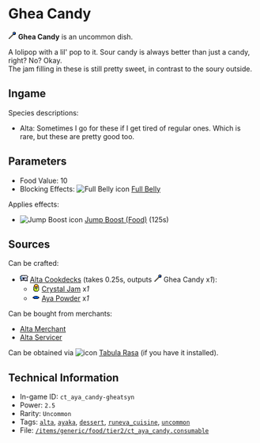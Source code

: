 # Ghea Candy

<img src="https://raw.githubusercontent.com/Ceterai/Enternia/main/items/generic/food/tier2/ct_aya_candy.png" alt="Ghea Candy icon" loading="lazy" height="16px" width="auto" /> **Ghea Candy** is an uncommon dish.

A lolipop with a lil' pop to it. Sour candy is always better than just a candy, right? No? Okay.  
The jam filling in these is still pretty sweet, in contrast to the soury outside.

## Ingame

Species descriptions:

- Alta: Sometimes I go for these if I get tired of regular ones. Which is rare, but these are pretty good too.

## Parameters

- Food Value: 10
- Blocking Effects: <img src="https://starbounder.org/mediawiki/images/6/60/Status_Well_Fed.png" alt="Full Belly icon" loading="lazy" height="16px" width="16px" /> [Full Belly](https://starbounder.org/Full_Belly)

Applies effects:

- <img src="https://starbounder.org/mediawiki/images/8/85/Status_Jump_Boost_2.png" alt="Jump Boost icon" loading="lazy" height="16px" width="16px" /> [Jump Boost (Food)](https://starbounder.org/Jump_Boost) (125s)

## Sources

Can be crafted:

- ![ ](https://raw.githubusercontent.com/Ceterai/Enternia/main/objects/alta/cooking/cookdecks/icon.png) [Alta Cookdecks](https://ceterai.github.io/MyEnternia/Wiki/AltaCookdecks) (takes 0.25s, outputs <img src="https://raw.githubusercontent.com/Ceterai/Enternia/main/items/generic/food/tier2/ct_aya_candy.png" alt="Ghea Candy icon" loading="lazy" height="16px" width="auto" /> Ghea Candy x*1*):
  - <img src="https://raw.githubusercontent.com/Ceterai/Enternia/main/items/generic/food/tier1/ct_crystal_jam.png" alt="Crystal Jam icon" loading="lazy" height="16px" width="auto" /> [Crystal Jam](https://ceterai.github.io/MyEnternia/Wiki/CrystalJam) x*1*
  - <img src="https://raw.githubusercontent.com/Ceterai/Enternia/main/items/generic/food/other/ct_aya_powder.png" alt="Aya Powder icon" loading="lazy" height="16px" width="auto" /> [Aya Powder](https://ceterai.github.io/MyEnternia/Wiki/AyaPowder) x*1*

Can be bought from merchants:

- [Alta Merchant](https://ceterai.github.io/MyEnternia/Wiki/AltaMerchant)
- [Alta Servicer](https://ceterai.github.io/MyEnternia/Wiki/AltaServicer)

Can be obtained via <img src="https://steamuserimages-a.akamaihd.net/ugc/263843960696222713/3EC9A7C005541F7D577EBCB8C5736B4EFC9973D6/" alt="icon" width="8" height="12"/> [Tabula Rasa](https://community.playstarbound.com/resources/the-tabula-rasa.3222/) (if you have it installed).

## Technical Information

- In-game ID: `ct_aya_candy-gheatsyn`
- Power: `2.5`
- Rarity: `Uncommon`
- Tags: [`alta`](https://ceterai.github.io/MyEnternia/Wiki/Tags/Alta), [`ayaka`](https://ceterai.github.io/MyEnternia/Wiki/Tags/Ayaka), [`dessert`](https://ceterai.github.io/MyEnternia/Wiki/Tags/Dessert), [`runeva_cuisine`](https://ceterai.github.io/MyEnternia/Wiki/Tags/RunevaCuisine), [`uncommon`](https://ceterai.github.io/MyEnternia/Wiki/Tags/Uncommon)
- File: [`/items/generic/food/tier2/ct_aya_candy.consumable`](https://github.com/Ceterai/Enternia/blob/main/items/generic/food/tier2/ct_aya_candy.consumable)
